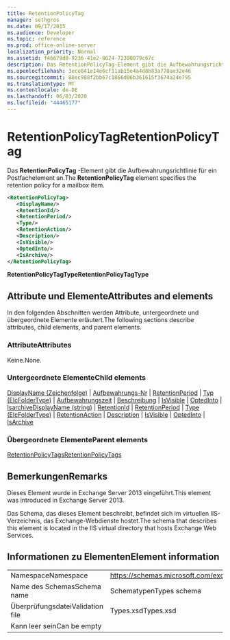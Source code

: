 ```yaml
---
title: RetentionPolicyTag
manager: sethgros
ms.date: 09/17/2015
ms.audience: Developer
ms.topic: reference
ms.prod: office-online-server
localization_priority: Normal
ms.assetid: f46679d0-9236-41e2-8624-72300079c67c
description: Das RetentionPolicyTag-Element gibt die Aufbewahrungsrichtlinie für ein Postfachelement an.
ms.openlocfilehash: 3ece841e14e6cf11ab15e4a4d8b83a778ae32e46
ms.sourcegitcommit: 88ec988f2bb67c1866d06b361615f3674a24e795
ms.translationtype: MT
ms.contentlocale: de-DE
ms.lasthandoff: 06/03/2020
ms.locfileid: "44465177"
---
```

# <a name="retentionpolicytag"></a><span data-ttu-id="c4a22-103">RetentionPolicyTag</span><span class="sxs-lookup"><span data-stu-id="c4a22-103">RetentionPolicyTag</span></span>

<span data-ttu-id="c4a22-104">Das **RetentionPolicyTag** -Element gibt die Aufbewahrungsrichtlinie für ein Postfachelement an.</span><span class="sxs-lookup"><span data-stu-id="c4a22-104">The **RetentionPolicyTag** element specifies the retention policy for a mailbox item.</span></span> 
  
```XML
<RetentionPolicyTag>
   <DisplayName/>
   <RetentionId/>
   <RetentionPeriod/>
   <Type/>
   <RetentionAction/>
   <Description/>
   <IsVisible/>
   <OptedInto/>
   <IsArchive/>
</RetentionPolicyTag>
```

 <span data-ttu-id="c4a22-105">**RetentionPolicyTagType**</span><span class="sxs-lookup"><span data-stu-id="c4a22-105">**RetentionPolicyTagType**</span></span>
## <a name="attributes-and-elements"></a><span data-ttu-id="c4a22-106">Attribute und Elemente</span><span class="sxs-lookup"><span data-stu-id="c4a22-106">Attributes and elements</span></span>

<span data-ttu-id="c4a22-107">In den folgenden Abschnitten werden Attribute, untergeordnete und übergeordnete Elemente erläutert.</span><span class="sxs-lookup"><span data-stu-id="c4a22-107">The following sections describe attributes, child elements, and parent elements.</span></span>
  
### <a name="attributes"></a><span data-ttu-id="c4a22-108">Attribute</span><span class="sxs-lookup"><span data-stu-id="c4a22-108">Attributes</span></span>

<span data-ttu-id="c4a22-109">Keine.</span><span class="sxs-lookup"><span data-stu-id="c4a22-109">None.</span></span>
  
### <a name="child-elements"></a><span data-ttu-id="c4a22-110">Untergeordnete Elemente</span><span class="sxs-lookup"><span data-stu-id="c4a22-110">Child elements</span></span>

<span data-ttu-id="c4a22-111">[DisplayName (Zeichenfolge)](displayname-string.md)  |  [Aufbewahrungs-Nr](retentionid.md)  |  [RetentionPeriod](retentionperiod.md)  |  [Typ (ElcFolderType)](type-elcfoldertype.md)  |  [Aufbewahrungszeit](retentionaction.md)  |  [Beschreibung](description.md)  |  [IsVisible](isvisible.md)  |  [OptedInto](optedinto.md)  |  [Isarchive](isarchive.md)</span><span class="sxs-lookup"><span data-stu-id="c4a22-111">[DisplayName (string)](displayname-string.md) | [RetentionId](retentionid.md) | [RetentionPeriod](retentionperiod.md) | [Type (ElcFolderType)](type-elcfoldertype.md) | [RetentionAction](retentionaction.md) | [Description](description.md) | [IsVisible](isvisible.md) | [OptedInto](optedinto.md) | [IsArchive](isarchive.md)</span></span>
  
### <a name="parent-elements"></a><span data-ttu-id="c4a22-112">Übergeordnete Elemente</span><span class="sxs-lookup"><span data-stu-id="c4a22-112">Parent elements</span></span>

[<span data-ttu-id="c4a22-113">RetentionPolicyTags</span><span class="sxs-lookup"><span data-stu-id="c4a22-113">RetentionPolicyTags</span></span>](retentionpolicytags.md)
  
## <a name="remarks"></a><span data-ttu-id="c4a22-114">Bemerkungen</span><span class="sxs-lookup"><span data-stu-id="c4a22-114">Remarks</span></span>

<span data-ttu-id="c4a22-115">Dieses Element wurde in Exchange Server 2013 eingeführt.</span><span class="sxs-lookup"><span data-stu-id="c4a22-115">This element was introduced in Exchange Server 2013.</span></span>
  
<span data-ttu-id="c4a22-116">Das Schema, das dieses Element beschreibt, befindet sich im virtuellen IIS-Verzeichnis, das Exchange-Webdienste hostet.</span><span class="sxs-lookup"><span data-stu-id="c4a22-116">The schema that describes this element is located in the IIS virtual directory that hosts Exchange Web Services.</span></span>
  
## <a name="element-information"></a><span data-ttu-id="c4a22-117">Informationen zu Elementen</span><span class="sxs-lookup"><span data-stu-id="c4a22-117">Element information</span></span>

|||
|:-----|:-----|
|<span data-ttu-id="c4a22-118">Namespace</span><span class="sxs-lookup"><span data-stu-id="c4a22-118">Namespace</span></span>  <br/> |https://schemas.microsoft.com/exchange/services/2006/types  <br/> |
|<span data-ttu-id="c4a22-119">Name des Schemas</span><span class="sxs-lookup"><span data-stu-id="c4a22-119">Schema name</span></span>  <br/> |<span data-ttu-id="c4a22-120">Schematypen</span><span class="sxs-lookup"><span data-stu-id="c4a22-120">Types schema</span></span>  <br/> |
|<span data-ttu-id="c4a22-121">Überprüfungsdatei</span><span class="sxs-lookup"><span data-stu-id="c4a22-121">Validation file</span></span>  <br/> |<span data-ttu-id="c4a22-122">Types.xsd</span><span class="sxs-lookup"><span data-stu-id="c4a22-122">Types.xsd</span></span>  <br/> |
|<span data-ttu-id="c4a22-123">Kann leer sein</span><span class="sxs-lookup"><span data-stu-id="c4a22-123">Can be empty</span></span>  <br/> ||
   

